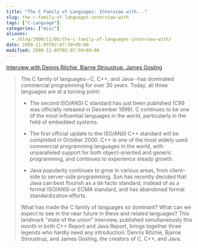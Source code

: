 ```yaml
---
title: "The C Family of Languages: Interview with..."
slug: the-c-family-of-languages-interview-with
tags: ["C-Language"]
categories: ["misc"]
aliases:
  - /blog/2009/11/05/the-c-family-of-languages-interview-with/
date: 2009-11-05T02:07:59+09:00
modified: 2009-11-05T02:07:59+09:00
---
```

[Interview with Dennis Ritchie, Bjarne Stroustrup, James Gosling](http://www.gotw.ca/publications/c_family_interview.htm)

> The C family of languages--C, C++, and Java--has dominated commercial programming for over 30 years. Today, all three languages are at a turning point:  
>   
> - The second ISO/ANSI C standard has just been published (C99 was officially released in December 1999). C continues to be one of the most influential languages in the world, particularly in the field of embedded systems.  
>   
> - The first official update to the ISO/ANSI C++ standard will be completed in October 2000. C++ is one of the most widely used commercial programming languages in the world, with unparalleled support for both object-oriented and generic programming, and continues to experience steady growth.  
>   
> - Java popularity continues to grow in various areas, from client-side to server-side programming. Sun has recently decided that Java can best flourish as a de facto standard, instead of as a formal ISO/ANSI or ECMA standard, and has abandoned formal standardization efforts.  
>   
> What has made the C family of languages so dominant? What can we expect to see in the near future in these and related languages? This landmark "state of the union" interview, published simultaneously this month in both C++ Report and Java Report, brings together three legends who hardly need any introduction: Dennis Ritchie, Bjarne Stroustrup, and James Gosling, the creators of C, C++, and Java.
